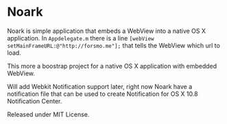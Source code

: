 # Noark

Noark is simple application that embeds a WebView into a native OS X application. In `Appdelegate.m` there is a line `[webView setMainFrameURL:@"http://forsmo.me"];` that tells the WebView which url to load.

This more a boostrap project for a native OS X application with embedded WebView.

Will add Webkit Notification support later, right now Noark have a notification file that can be used to create Notification for OS X 10.8 Notification Center.

Released under MIT License.